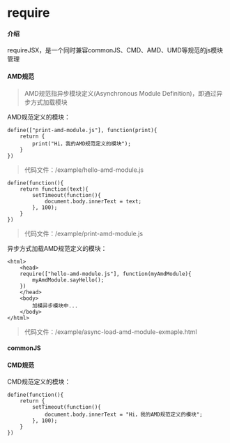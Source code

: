 # require

#### 介绍
requireJSX，是一个同时兼容commonJS、CMD、AMD、UMD等规范的js模块管理

#### AMD规范

> AMD规范指异步模块定义(Asynchronous Module Definition)，即通过异步方式加载模块

AMD规范定义的模块：

```
define(["print-amd-module.js"], function(print){
    return {
        print("Hi，我的AMD规范定义的模块");
    }
})
```
> 代码文件：/example/hello-amd-module.js


```
define(function(){
    return function(text){
        setTimeout(function(){
            document.body.innerText = text;
        }, 100);
    }
})
```
> 代码文件：/example/print-amd-module.js



异步方式加载AMD规范定义的模块：

```
<html>
    <head>
    require(["hello-amd-module.js"], function(myAmdModule){
        myAmdModule.sayHello();
    })
    </head>
    <body>
        加模异步模块中...
    </body>
</html>
```
> 代码文件：/example/async-load-amd-module-exmaple.html


#### commonJS

#### CMD规范

CMD规范定义的模块：
```
define(function(){
    return {
        setTimeout(function(){
            document.body.innerText = "Hi，我的AMD规范定义的模块";
        }, 100);
    }
})
```
